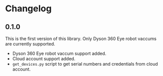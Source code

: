 # Changelog

## 0.1.0

This is the first version of this library. Only Dyson 360 Eye robot vaccums are currently supported.

- Dyson 360 Eye robot vaccum support added.
- Cloud account support added. 
- `get_devices.py` script to get serial numbers and credentials from cloud account.
